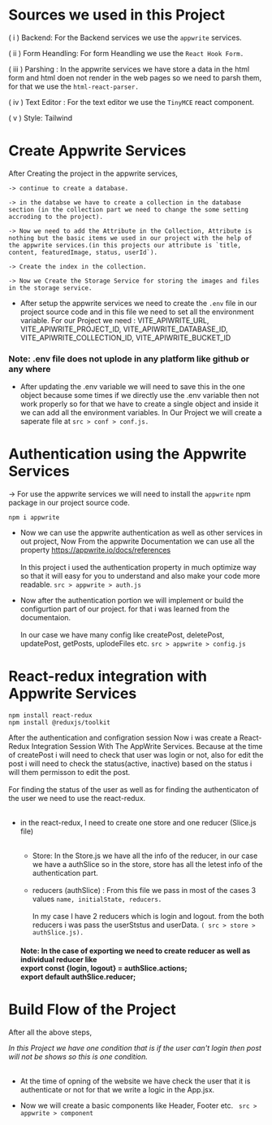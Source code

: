 # Sources we used in this Project

( i ) Backend: For the Backend services we use the `appwrite` services.

( ii ) Form Heandling: For form Heandling we use the `React Hook Form.`

( iii ) Parshing : In the appwrite services we have store a data in the html form and html doen not render in the web pages so we need to parsh them, for that we use the `html-react-parser.`

( iv ) Text Editor : For the text editor we use the `TinyMCE` react component. 

( v ) Style: Tailwind


# Create Appwrite Services

After Creating the project in the appwrite services,

    -> continue to create a database.
     
    -> in the databse we have to create a collection in the database section (in the collection part we need to change the some setting accroding to the project).

    -> Now we need to add the Attribute in the Collection, Attribute is nothing but the basic items we used in our project with the help of the appwrite services.(in this projects our attribute is `title, content, featuredImage, status, userId`).

    -> Create the index in the collection.

    -> Now we Create the Storage Service for storing the images and files in the storage service.

- After setup the appwrite services we need to create the `.env` file in our project source code  and in this file we need to set all the environment variable.
For our Project we need : 
VITE_APIWRITE_URL, 
VITE_APIWRITE_PROJECT_ID, 
VITE_APIWRITE_DATABASE_ID, 
VITE_APIWRITE_COLLECTION_ID, 
VITE_APIWRITE_BUCKET_ID

 ### Note: .env file does not uplode in any platform like github or any where

- After updating the .env variable we will need to save this in the one object because some times if we directly use the .env variable then not work properly so for that we have to create a single object and inside it we can add all the environment variables.
 In Our Project we will create a saperate file at `src > conf > conf.js.`

# Authentication using the Appwrite Services

-> For use the appwrite services we will need to install the `appwrite` npm package in our project source code.

```
npm i appwrite
```
- Now we can use the appwrite authentication as well as other services in out project, Now From the appwrite Documentation we can use all the property https://appwrite.io/docs/references <br> <br>  In this project i used the authentication property in much optimize way so that it will easy for you to understand and also make your code more readable. ` src > appwrite > auth.js `

- Now after the authentication portion we will implement or build the configurtion part of our project. for that i was learned from the documentaion. <br> <br> 
In our case we have many config like createPost, deletePost, updatePost, getPosts, uplodeFiles etc. ` src > appwrite > config.js `

# React-redux integration with Appwrite Services

```
npm install react-redux
npm install @reduxjs/toolkit
```

After the authentication and configration session Now i was create a React-Redux Integration Session With The AppWrite Services. Because at the time of createPost i will need to check that user was login or not, also for edit the post i will need to check the status(active, inactive) based on the status i will them permisson to edit the post. <br> <br>
For finding the status of the user as well as for finding the authenticaton of the user we need to use the react-redux.<br> <br>

- in the react-redux, I need to create one store and one reducer (Slice.js file)<br> <br>
    - Store: In the Store.js we have all the info of the reducer, in our case we have a authSlice so in the store, store has all the letest info of the authentication part.<br> <br>
    - reducers (authSlice) : From this file we pass in most of the cases 3 values `name, initialState, reducers.` <br> <br>
     In my case I have 2 reducers which is login and logout. from the both reducers i was pass the userStstus and userData. `( src > store > authSlice.js).`  
    
    #### Note:  In the case of exporting we need to create reducer as well as  individual reducer like <br> export const {login, logout} = authSlice.actions; <br> export default authSlice.reducer;


# Build Flow of the Project

After all the above steps, 

*In this Project we have one condition that is if the user can't login then post will not be shows so this is one condition.*<br> <br>
- At the time of opning of the website we have check the user that it is authenticate or not for that we write a logic in the App.jsx. 

- Now we will create a basic components  like Header, Footer etc. ` src > appwrite > component`

    